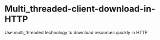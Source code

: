 # Multi_threaded-client-download-in-HTTP
Use multi_threaded technology to download resources quickly in HTTP
